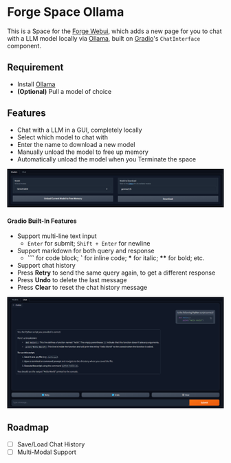 ﻿# Forge Space Ollama
This is a Space for the [Forge Webui](https://github.com/lllyasviel/stable-diffusion-webui-forge), which adds a new page for you to chat with a LLM model locally via [Ollama](https://ollama.com/), built on [Gradio](https://github.com/gradio-app/gradio)'s `ChatInterface` component.

## Requirement

- Install [Ollama](https://ollama.com/download)
- **(Optional)** Pull a model of choice

## Features

- Chat with a LLM in a GUI, completely locally
- Select which model to chat with
- Enter the name to download a new model
- Manually unload the model to free up memory
- Automatically unload the model when you Terminate the space

<p align="center">
<img src="./img/options.png" width=768>
</p>

#### Gradio Built-In Features

- Support multi-line text input
    - `Enter` for submit; `Shift + Enter` for newline
- Support markdown for both query and response
    - **\`\`\`** for code block; **\`** for inline code; **\*** for italic; **\*\*** for bold; etc.
- Support chat history
- Press **Retry** to send the same query again, to get a different response
- Press **Undo** to delete the last message
- Press **Clear** to reset the chat history message

<p align="center">
<img src="./img/ui.png" width=768>
</p>

## Roadmap
- [ ] Save/Load Chat History
- [ ] Multi-Modal Support
